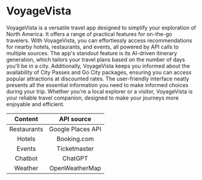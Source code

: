 # VoyageVista

VoyageVista is a versatile travel app designed to simplify your exploration of North America. It offers a range of practical features for on-the-go travelers. With VoyageVista, you can effortlessly access recommendations for nearby hotels, restaurants, and events, all powered by API calls to multiple sources. The app's standout feature is its AI-driven itinerary generation, which tailors your travel plans based on the number of days you'll be in a city. Additionally, VoyageVista keeps you informed about the availability of City Passes and Go City packages, ensuring you can access popular attractions at discounted rates. The user-friendly interface neatly presents all the essential information you need to make informed choices during your trip. Whether you're a local explorer or a visitor, VoyageVista is your reliable travel companion, designed to make your journeys more enjoyable and efficient.

| Content   | API source |
| :-: | :-: |
| Restaurants  | Google Places API    |
| Hotels | Booking.com    |
| Events    | Ticketmaster    |
| Chatbot    | ChatGPT    |
| Weather | OpenWeatherMap |